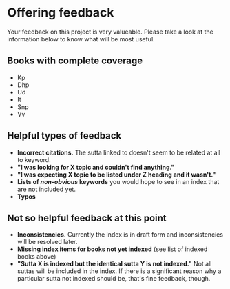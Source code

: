# Offering feedback

Your feedback on this project is very valueable. Please take a look at the information below to know what will be most useful.

## Books with complete coverage

- Kp
- Dhp
- Ud
- It
- Snp
- Vv

## Helpful types of feedback

- **Incorrect citations.** The sutta linked to doesn't seem to be related at all to keyword.
- **"I was looking for X topic and couldn't find anything."**
- **"I was expecting X topic to be listed under Z heading and it wasn't."**
- **Lists of _non-obvious_ keywords** you would hope to see in an index that are not included yet.
- **Typos**

## Not so helpful feedback at this point

- **Inconsistencies.** Currently the index is in draft form and inconsistencies will be resolved later.
- **Missing index items for books not yet indexed** (see list of indexed books above)
- **"Sutta X is indexed but the identical sutta Y is not indexed."** Not all suttas will be included in the index. If there is a significant reason why a particular sutta not indexed should be, that's fine feedback, though.
